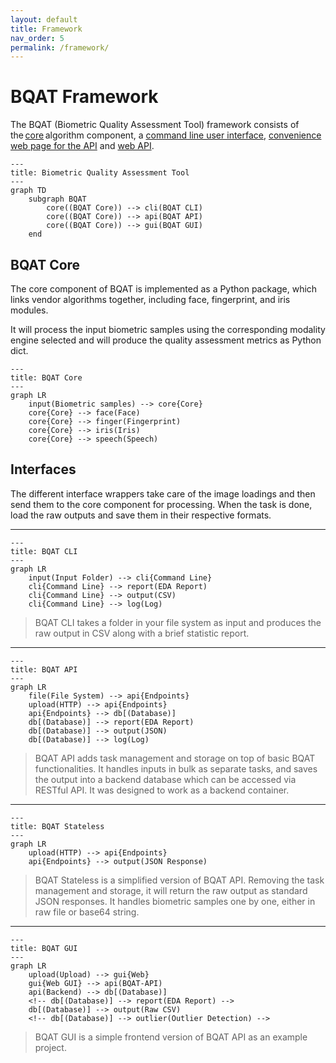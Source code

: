 ```yaml
---
layout: default
title: Framework
nav_order: 5
permalink: /framework/
---
```


# BQAT Framework

 The BQAT (Biometric Quality Assessment Tool) framework consists of the [core](https://github.com/Biometix/bqat-core) algorithm component, a [command line user interface](https://github.com/Biometix/bqat-cli), [convenience web page for the API](https://github.com/Biometix/bqat-gui) and [web API](https://github.com/Biometix/bqat-api).

``` mermaid
---
title: Biometric Quality Assessment Tool
---
graph TD
    subgraph BQAT
        core((BQAT Core)) --> cli(BQAT CLI)
        core((BQAT Core)) --> api(BQAT API)
        core((BQAT Core)) --> gui(BQAT GUI)
    end
```


## BQAT Core

The core component of BQAT is implemented as a Python package, which links vendor algorithms together, including face, fingerprint, and iris modules. 

It will process the input biometric samples using the corresponding modality engine selected and will produce the quality assessment metrics as Python dict. 

``` mermaid
---
title: BQAT Core
---
graph LR
    input(Biometric samples) --> core{Core}
    core{Core} --> face(Face)
    core{Core} --> finger(Fingerprint)
    core{Core} --> iris(Iris)
    core{Core} --> speech(Speech)
```

## Interfaces

The different interface wrappers take care of the image loadings and then send them to the core component for processing. When the task is done, load the raw outputs and save them in their respective formats. 

***

``` mermaid
---
title: BQAT CLI
---
graph LR
    input(Input Folder) --> cli{Command Line}
    cli{Command Line} --> report(EDA Report)
    cli{Command Line} --> output(CSV)
    cli{Command Line} --> log(Log)
```

> BQAT CLI takes a folder in your file system as input and produces the raw output in CSV along with a brief statistic report. 

***

``` mermaid
---
title: BQAT API
---
graph LR
    file(File System) --> api{Endpoints}
    upload(HTTP) --> api{Endpoints}
    api{Endpoints} --> db[(Database)]
    db[(Database)] --> report(EDA Report)
    db[(Database)] --> output(JSON)
    db[(Database)] --> log(Log)
```

> BQAT API adds task management and storage on top of basic BQAT functionalities. It handles inputs in bulk as separate tasks, and saves the output into a backend database which can be accessed via RESTful API. It was designed to work as a backend container. 

***

``` mermaid
---
title: BQAT Stateless
---
graph LR
    upload(HTTP) --> api{Endpoints}
    api{Endpoints} --> output(JSON Response)
```

> BQAT Stateless is a simplified version of BQAT API. Removing the task management and storage, it will return the raw output as standard JSON responses. It handles biometric samples one by one, either in raw file or base64 string. 

***

``` mermaid
---
title: BQAT GUI
---
graph LR
    upload(Upload) --> gui{Web}
    gui{Web GUI} --> api(BQAT-API)
    api(Backend) --> db[(Database)]
    <!-- db[(Database)] --> report(EDA Report) -->
    db[(Database)] --> output(Raw CSV)
    <!-- db[(Database)] --> outlier(Outlier Detection) -->
```

> BQAT GUI is a simple frontend version of BQAT API as an example project. 

